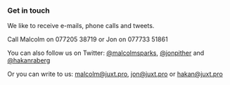 ### Get in touch

We like to receive e-mails, phone calls and tweets.

<span class="lsf-icon" title="phone"/>Call Malcolm on 077205 38719 or Jon on 077733 51861

<span class="lsf-icon" title="twitter"/>You can also follow us on Twitter: [@malcolmsparks](https://twitter.com/malcolmsparks), [@jonpither](https://twitter.com/jonpither) and [@hakanraberg](https://twitter.com/hakanraberg)

<span class="lsf-icon" title="mail"/>Or you can write to us: [malcolm@juxt.pro](mailto:malcolm@juxt.pro), [jon@juxt.pro](mailto:jon@juxt.pro) or [hakan@juxt.pro](mailto:hakan@juxt.pro)
